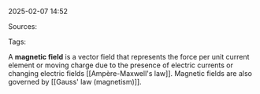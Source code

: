 2025-02-07 14:52

Sources: 

Tags:

A **magnetic field** is a vector field that represents the force per unit current element or moving charge due to the presence of electric currents or changing electric fields [[Ampère-Maxwell's law]]. Magnetic fields are also governed by [[Gauss' law (magnetism)]].